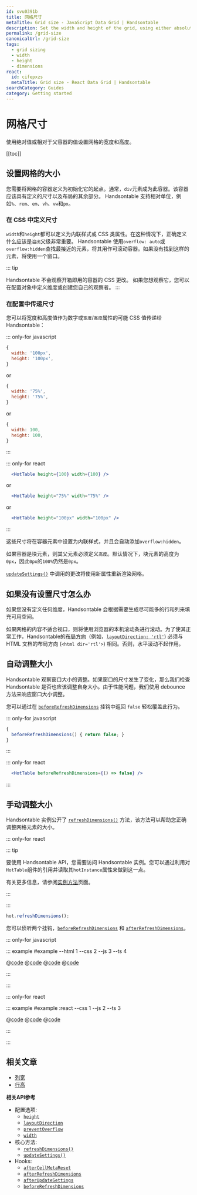 ```yaml
---
id: svu0391b
title: 网格尺寸
metaTitle: Grid size - JavaScript Data Grid | Handsontable
description: Set the width and height of the grid, using either absolute values or values relative to the parent container.
permalink: /grid-size
canonicalUrl: /grid-size
tags:
  - grid sizing
  - width
  - height
  - dimensions
react:
  id: cifepxzs
  metaTitle: Grid size - React Data Grid | Handsontable
searchCategory: Guides
category: Getting started
---
```


# 网格尺寸

使用绝对值或相对于父容器的值设置网格的宽度和高度。

[[toc]]

## 设置网格的大小

您需要将网格的容器定义为初始化它的起点。通常，`div`元素成为此容器。该容器应该具有定义的尺寸以及布局的其余部分。 Handsontable 支持相对单位，例如`%`、`rem`、`em`、`vh`、`vw`和`px`。

### 在 CSS 中定义尺寸

`width`和`height`都可以定义为内联样式或 CSS 类属性。在这种情况下，正确定义什么应该是`溢出`父级非常重要。 Handsontable 使用`overflow: auto`或`overflow:hidden`查找最接近的元素，将其用作可滚动容器。如果没有找到这样的元素，将使用一个窗口。

::: tip

Handsontable 不会观察开箱即用的容器的 CSS 更改。
如果您想观察它，您可以在配置对象中定义维度或创建您自己的观察者。
:::

### 在配置中传递尺寸

您可以将宽度和高度值作为数字或`宽度`/`高度`属性的可能 CSS 值传递给 Handsontable：

::: only-for javascript

```js
{
  width: '100px',
  height: '100px',
}
```

or

```js
{
  width: '75%',
  height: '75%',
}
```
or
```js
{
  width: 100,
  height: 100,
}
```

:::

::: only-for react

```jsx
  <HotTable height={100} width={100} />
```
or
```jsx
  <HotTable height="75%" width="75%" />
```
or
```jsx
  <HotTable height="100px" width="100px" />
```

:::

这些尺寸将在容器元素中设置为内联样式，并且会自动添加`overflow:hidden`。

如果容器是块元素，则其父元素必须定义`高度`。默认情况下，块元素的高度为`0px`，因此`0px`的`100%`仍然是`0px`。

[`updateSettings()`](@/api/core.md#updatesettings) 中调用的更改将使用新属性重新渲染网格。

## 如果没有设置尺寸怎么办

如果您没有定义任何维度，Handsontable 会根据需要生成尽可能多的行和列来填充可用空间。

如果网格的内容不适合视口，则将使用浏览器的本机滚动条进行滚动。为了使其正常工作，Handsontable的[布局方向](@/guides/internationalization/layout-direction/layout-direction.md)（例如，[`layoutDirection: 'rtl'`](@/api/options.md#layoutdirection )) 必须与 HTML 文档的布局方向 (`<html dir='rtl'>`) 相同。否则，水平滚动不起作用。

## 自动调整大小

Handsontable 观察窗口大小的调整。如果窗口的尺寸发生了变化，那么我们检查 Handsontable 是否也应该调整自身大小。由于性能问题，我们使用 debounce 方法来响应窗口大小调整。

您可以通过在 [`beforeRefreshDimensions`](@/api/hooks.md#beforerefreshdimensions) 挂钩中返回 `false` 轻松覆盖此行为。

::: only-for javascript

```js
{
  beforeRefreshDimensions() { return false; }
}
```

:::

::: only-for react

```jsx
  <HotTable beforeRefreshDimensions={() => false} />
```

:::

## 手动调整大小

Handsontable 实例公开了 [`refreshDimensions()`](@/api/core.md#refreshdimensions) 方法，该方法可以帮助您正确调整网格元素的大小。

::: only-for react

::: tip

要使用 Handsontable API，您需要访问 Handsontable 实例。您可以通过利用对`HotTable`组件的引用并读取其`hotInstance`属性来做到这一点。

有关更多信息，请参阅[实例方法](@/guides/getting-started/react-methods/react-methods.md)页面。

:::

:::

```js
hot.refreshDimensions();
```

您可以侦听两个挂钩，[`beforeRefreshDimensions`](@/api/hooks.md#beforerefreshdimensions) 和 [`afterRefreshDimensions`](@/api/hooks.md#afterrefreshdimensions)。

::: only-for javascript

::: example #example --html 1 --css 2 --js 3 --ts 4

@[code](@/content/guides/getting-started/grid-size/javascript/example.html)
@[code](@/content/guides/getting-started/grid-size/javascript/example.css)
@[code](@/content/guides/getting-started/grid-size/javascript/example.js)
@[code](@/content/guides/getting-started/grid-size/javascript/example.ts)

:::

:::

::: only-for react

::: example #example :react --css 1 --js 2 --ts 3

@[code](@/content/guides/getting-started/grid-size/react/example.css)
@[code](@/content/guides/getting-started/grid-size/react/example.jsx)
@[code](@/content/guides/getting-started/grid-size/react/example.tsx)

:::

:::

## 相关文章

<div class="boxes-list gray">

- [列宽](@/guides/columns/column-width/column-width.md)
- [行高](@/guides/rows/row-height/row-height.md)

</div>

**相关API参考**

- 配置选项:
  - [`height`](@/api/options.md#height)
  - [`layoutDirection`](@/api/options.md#layoutdirection)
  - [`preventOverflow`](@/api/options.md#preventoverflow)
  - [`width`](@/api/options.md#width)
- 核心方法:
  - [`refreshDimensions()`](@/api/core.md#refreshdimensions)
  - [`updateSettings()`](@/api/core.md#updatesettings)
- Hooks:
  - [`afterCellMetaReset`](@/api/hooks.md#aftercellmetareset)
  - [`afterRefreshDimensions`](@/api/hooks.md#afterrefreshdimensions)
  - [`afterUpdateSettings`](@/api/hooks.md#afterupdatesettings)
  - [`beforeRefreshDimensions`](@/api/hooks.md#beforerefreshdimensions)
